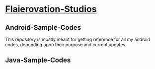 <h1><a href="http://www.flaierovation-studios.com">Flaierovation-Studios</a></h1>

<h2>Android-Sample-Codes</h2>
<p>This repository is mostly meant for getting reference for all my android codes, depending upon their purpose and current updates.</p>

<h2>Java-Sample-Codes</h2>

